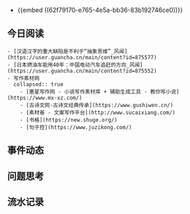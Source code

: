 - {{embed ((62f79170-e765-4e5a-bb36-83b192746ce0))}}
## 今日阅读
	- [汉语汉字的重大缺陷是不利于“抽象思维”_风闻](https://user.guancha.cn/main/content?id=875577)
	- [日本燃油车能用40年：中国电动汽车追赶的方向_风闻](https://user.guancha.cn/main/content?id=875552)
	- 写作素材网
	  collapsed:: true
		- [墨星写作网 - 小说写作素材库 + 辅助生成工具 - 教你写小说](https://www.mx-xz.com/)
		- [古诗文网-古诗文经典传承](https://www.gushiwen.cn/)
		- [素材巷 - 文案写作平台](http://www.sucaixiang.com/)
		- [书格](https://new.shuge.org/)
		- [句子控](https://www.juzikong.com/)
## 事件动态
## 问题思考
## 流水记录